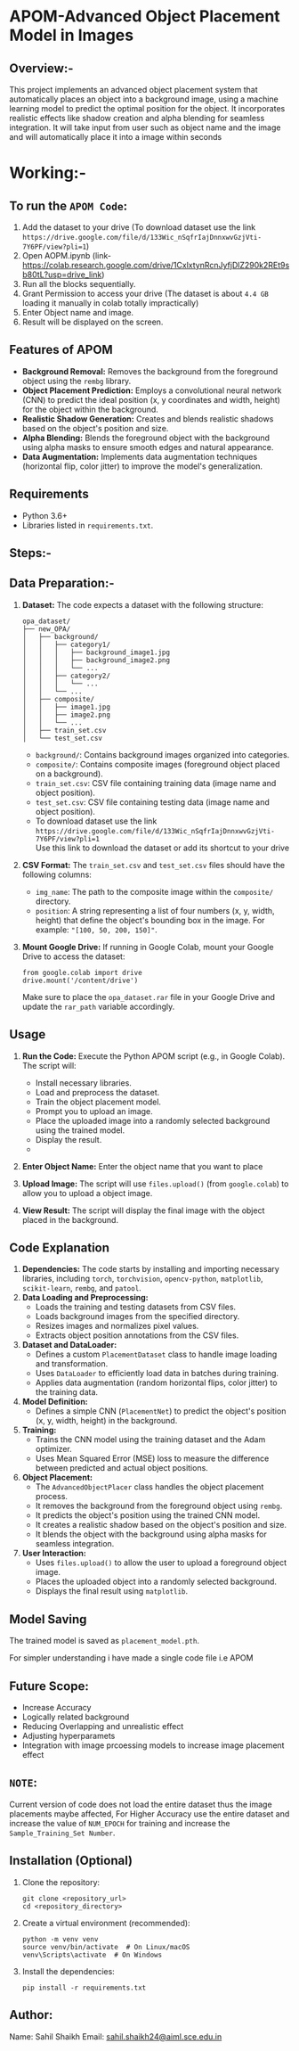 # APOM-Advanced Object Placement Model in Images

## Overview:-

This project implements an advanced object placement system that automatically places an object into a background image, using a machine learning model to predict the optimal position for the object. It incorporates realistic effects like shadow creation and alpha blending for seamless integration.
It will take input from user such as object name and the image and will automatically place it into a image within seconds 

# Working:-
## To run the `APOM Code`:
1) Add the dataset to your drive (To download dataset use the link `https://drive.google.com/file/d/133Wic_nSqfrIajDnnxwvGzjVti-7Y6PF/view?pli=1`)
2) Open AOPM.ipynb (link- https://colab.research.google.com/drive/1CxlxtynRcnJyfjDlZ290k2REt9sb80tL?usp=drive_link)
3) Run all the blocks sequentially.
4) Grant Permission to access your drive (The dataset is about `4.4 GB` loading it manually in colab totally impractically)
5) Enter Object name and image.
6) Result will be displayed on the screen.

   
## Features of APOM

*   **Background Removal:** Removes the background from the foreground object using the `rembg` library.
*   **Object Placement Prediction:**  Employs a convolutional neural network (CNN) to predict the ideal position (x, y coordinates and width, height) for the object within the background.
*   **Realistic Shadow Generation:** Creates and blends realistic shadows based on the object's position and size.
*   **Alpha Blending:**  Blends the foreground object with the background using alpha masks to ensure smooth edges and natural appearance.
*   **Data Augmentation:** Implements data augmentation techniques (horizontal flip, color jitter) to improve the model's generalization.

## Requirements

*   Python 3.6+
*   Libraries listed in `requirements.txt`.


## Steps:-
## Data Preparation:-
1.  **Dataset:** The code expects a dataset with the following structure:
    ```
    opa_dataset/
    ├── new_OPA/
    │   ├── background/
    │   │   ├── category1/
    │   │   │   ├── background_image1.jpg
    │   │   │   ├── background_image2.png
    │   │   │   └── ...
    │   │   ├── category2/
    │   │   │   └── ...
    │   │   └── ...
    │   ├── composite/
    │   │   ├── image1.jpg
    │   │   ├── image2.png
    │   │   └── ...
    │   ├── train_set.csv
    │   └── test_set.csv
    ```
    *   `background/`: Contains background images organized into categories.
    *   `composite/`: Contains composite images (foreground object placed on a background).
    *   `train_set.csv`: CSV file containing training data (image name and object position).
    *   `test_set.csv`: CSV file containing testing data (image name and object position).
    *   To download dataset use the link `https://drive.google.com/file/d/133Wic_nSqfrIajDnnxwvGzjVti-7Y6PF/view?pli=1`
   <br>Use this link to download the dataset or add its shortcut to your drive

3.  **CSV Format:** The `train_set.csv` and `test_set.csv` files should have the following columns:

    *   `img_name`:  The path to the composite image within the `composite/` directory.
    *   `position`: A string representing a list of four numbers (x, y, width, height) that define the object's bounding box in the image.  For example: `"[100, 50, 200, 150]"`.

4.  **Mount Google Drive:**  If running in Google Colab, mount your Google Drive to access the dataset:
    ```
    from google.colab import drive
    drive.mount('/content/drive')
    ```
    Make sure to place the `opa_dataset.rar` file in your Google Drive and update the `rar_path` variable accordingly.


## Usage

1.  **Run the Code:** Execute the Python APOM script (e.g., in Google Colab).  The script will:

    *   Install necessary libraries.
    *   Load and preprocess the dataset.
    *   Train the object placement model.
    *   Prompt you to upload an image.
    *   Place the uploaded image into a randomly selected background using the trained model.
    *   Display the result.
    *   
2.  **Enter Object Name:** Enter the object name that you want to place
3.  **Upload Image:**  The script will use `files.upload()` (from `google.colab`) to allow you to upload a object image.
4.  **View Result:** The script will display the final image with the object placed in the background.

## Code Explanation

1.  **Dependencies:** The code starts by installing and importing necessary libraries, including `torch`, `torchvision`, `opencv-python`, `matplotlib`, `scikit-learn`, `rembg`, and `patool`.
2.  **Data Loading and Preprocessing:**
    *   Loads the training and testing datasets from CSV files.
    *   Loads background images from the specified directory.
    *   Resizes images and normalizes pixel values.
    *   Extracts object position annotations from the CSV files.
3.  **Dataset and DataLoader:**
    *   Defines a custom `PlacementDataset` class to handle image loading and transformation.
    *   Uses `DataLoader` to efficiently load data in batches during training.
    *   Applies data augmentation (random horizontal flips, color jitter) to the training data.
4.  **Model Definition:**
    *   Defines a simple CNN (`PlacementNet`) to predict the object's position (x, y, width, height) in the background.
5.  **Training:**
    *   Trains the CNN model using the training dataset and the Adam optimizer.
    *   Uses Mean Squared Error (MSE) loss to measure the difference between predicted and actual object positions.
6.  **Object Placement:**
    *   The `AdvancedObjectPlacer` class handles the object placement process.
    *   It removes the background from the foreground object using `rembg`.
    *   It predicts the object's position using the trained CNN model.
    *   It creates a realistic shadow based on the object's position and size.
    *   It blends the object with the background using alpha masks for seamless integration.
7.  **User Interaction:**
    *   Uses `files.upload()` to allow the user to upload a foreground object image.
    *   Places the uploaded object into a randomly selected background.
    *   Displays the final result using `matplotlib`.

## Model Saving
The trained model is saved as `placement_model.pth`.

For simpler understanding i have made a single code file i.e APOM
## Future Scope:
* Increase Accuracy
* Logically related background
* Reducing Overlapping and unrealistic effect
* Adjusting hyperparamets
* Integration with image prcoessing models to increase image placement effect

  
## `NOTE`: 
Current version of code does not load the entire dataset thus the image placements maybe affected, For Higher Accuracy use the entire dataset and increase the value of `NUM_EPOCH` for training and increase the `Sample_Training_Set Number`.

## Installation (Optional)
1.  Clone the repository:

    ```
    git clone <repository_url>
    cd <repository_directory>
    ```
2.  Create a virtual environment (recommended):
    ```
    python -m venv venv
    source venv/bin/activate  # On Linux/macOS
    venv\Scripts\activate  # On Windows
    ```
3.  Install the dependencies:
    ```
    pip install -r requirements.txt
    ```

   
## Author:
Name: Sahil Shaikh
Email: sahil.shaikh24@aiml.sce.edu.in
